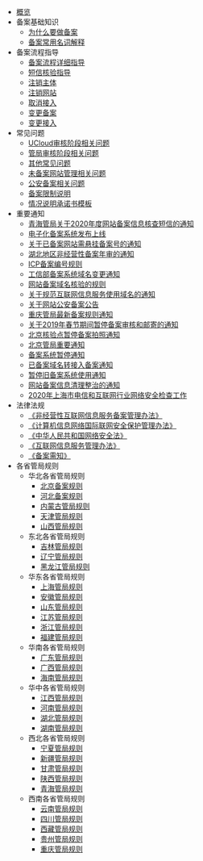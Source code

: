 
* [概览](/beian1/README)
* 备案基础知识
    * [为什么要做备案](/beian1/basics/knowledge)
    * [备案常用名词解释](/beian1/basics/knowledge1)
* 备案流程指导
    * [备案流程详细指导](/beian1/guidance/guidance1)
    * [短信核验指导](/beian1/guidance/guidance2)
    * [注销主体](/beian1/guidance/guidance4)
    * [注销网站](/beian1/guidance/guidance5)
    * [取消接入](/beian1/guidance/guidance6)
    * [变更备案](/beian1/guidance/guidance7)
    * [变更接入](/beian1/guidance/guidance8)
* 常见问题
    * [UCloud审核阶段相关问题](/beian1/problem/problem2)
    * [管局审核阶段相关问题](/beian1/problem/problem3)
    * [其他常见问题](/beian1/problem/problem4)
    * [未备案网站管理相关问题](/beian1/problem/problem5)
    * [公安备案相关问题](/beian1/problem/problem6)
    * [备案限制说明](/beian1/problem/problem8)
    * [情况说明承诺书模板](/beian1/problem/problem9)
* 重要通知
    * [青海管局关于2020年度网站备案信息核查短信的通知](/beian1/notice/notice19)
    * [电子化备案系统发布上线](/beian1/notice/notice17)
    * [关于已备案网站需悬挂备案号的通知](/beian1/notice/notice15)
    * [湖北地区非经营性备案年审的通知](/beian1/notice/notice16)
    * [ICP备案编号规则](/beian1/notice/notice14)
    * [工信部备案系统域名变更通知](/beian1/notice/notice13)
    * [网站备案域名核验的规则](/beian1/notice/notice9)
    * [关于规范互联网信息服务使用域名的通知](/beian1/notice/notice2)
    * [关于网站公安备案公告](/beian1/notice/notice1)
    * [重庆管局最新备案规则通知](/beian1/notice/notice3)
    * [关于2019年春节期间暂停备案审核和邮寄的通知](/beian1/notice/notice11)
    * [北京核验点暂停备案拍照通知](/beian1/notice/notice7)
    * [北京管局重要通知](/beian1/notice/notice4)
    * [备案系统暂停通知](/beian1/notice/notice12)
    * [已备案域名转接入备案通知](/beian1/notice/notice5)
    * [暂停旧备案系统使用通知](/beian1/notice/notice6)
    * [网站备案信息清理整治的通知](/beian1/notice/notice8)
    * [2020年上海市电信和互联网行业网络安全检查工作](/beian1/notice/notice18)
* 法律法规
    * [《非经营性互联网信息服务备案管理办法》](/beian1/regulations/regulations1)
    * [《计算机信息网络国际联网安全保护管理办法》](/beian1/regulations/regulations2)
    * [《中华人民共和国网络安全法》](/beian1/regulations/regulations3)
    * [《互联网信息服务管理办法》](/beian1/regulations/regulations4)
    * [《备案需知》](/beian1/regulations/regulations5)
* 各省管局规则
    * 华北各省管局规则
        * [北京备案规则](/beian1/rule/rule1/beijing)
        * [河北备案规则](/beian1/rule/rule1/hebei)
        * [内蒙古管局规则](/beian1/rule/rule1/neimenggu)
        * [天津管局规则](/beian1/rule/rule1/tianjin)
        * [山西管局规则](/beian1/rule/rule1/shanxi)
    * 东北各省管局规则
        * [吉林管局规则](/beian1/rule/rule2/jilin)
        * [辽宁管局规则](/beian1/rule/rule2/liaoning)
        * [黑龙江管局规则](/beian1/rule/rule2/heilongjiang)
    * 华东各省管局规则
        * [上海管局规则](/beian1/rule/rule3/shanghai)
        * [安徽管局规则](/beian1/rule/rule3/anhui)
        * [山东管局规则](/beian1/rule/rule3/shandong)
        * [江苏管局规则](/beian1/rule/rule3/jiangsu)
        * [浙江管局规则](/beian1/rule/rule3/zhejiang)
        * [福建管局规则](/beian1/rule/rule3/fujian)
    * 华南各省管局规则
        * [广东管局规则](/beian1/rule/rule4/guangdong)
        * [广西管局规则](/beian1/rule/rule4/guangxi)
        * [海南管局规则](/beian1/rule/rule4/hainan)
    * 华中各省管局规则
        * [江西管局规则](/beian1/rule/rule5/jiangxi)
        * [河南管局规则](/beian1/rule/rule5/henan)
        * [湖北管局规则](/beian1/rule/rule5/hubei)
        * [湖南管局规则](/beian1/rule/rule5/hunan)
    * 西北各省管局规则
        * [宁夏管局规则](/beian1/rule/rule6/ningxia)
        * [新疆管局规则](/beian1/rule/rule6/xinjiang)
        * [甘肃管局规则](/beian1/rule/rule6/gansu)
        * [陕西管局规则](/beian1/rule/rule6/shanxi3)
        * [青海管局规则](/beian1/rule/rule6/qinghai)
    * 西南各省管局规则
        * [云南管局规则](/beian1/rule/rule7/yunnan)
        * [四川管局规则](/beian1/rule/rule7/sichuan)
        * [西藏管局规则](/beian1/rule/rule7/xizang)
        * [贵州管局规则](/beian1/rule/rule7/guizhou)
        * [重庆管局规则](/beian1/rule/rule7/chongqing)
